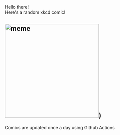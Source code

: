 Hello there! <br>Here's a random xkcd comic!<br>
## <img src="https://imgs.xkcd.com/comics/ohm.png" alt="meme" width="300"/>)<br>
Comics are updated once a day using Github Actions